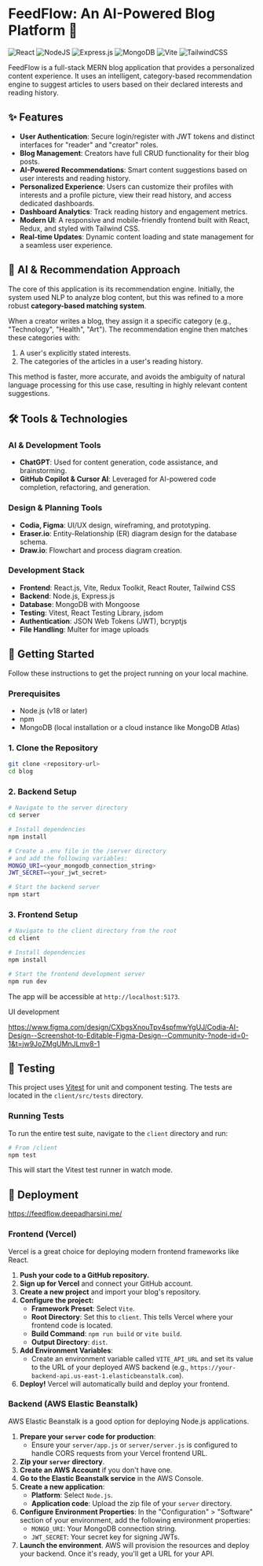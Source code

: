 # FeedFlow: An AI-Powered Blog Platform 📝

![React](https://img.shields.io/badge/react-%2320232a.svg?style=for-the-badge&logo=react&logoColor=%2361DAFB)
![NodeJS](https://img.shields.io/badge/node.js-339933?style=for-the-badge&logo=nodedotjs&logoColor=white)
![Express.js](https://img.shields.io/badge/express.js-%23404d59.svg?style=for-the-badge&logo=express&logoColor=%2361DAFB)
![MongoDB](https://img.shields.io/badge/MongoDB-4EA94B?style=for-the-badge&logo=mongodb&logoColor=white)
![Vite](https://img.shields.io/badge/vite-%23646CFF.svg?style=for-the-badge&logo=vite&logoColor=white)
![TailwindCSS](https://img.shields.io/badge/tailwindcss-%2338B2AC.svg?style=for-the-badge&logo=tailwind-css&logoColor=white)

FeedFlow is a full-stack MERN blog application that provides a personalized content experience. It uses an intelligent, category-based recommendation engine to suggest articles to users based on their declared interests and reading history.

## ✨ Features

-   **User Authentication**: Secure login/register with JWT tokens and distinct interfaces for "reader" and "creator" roles.
-   **Blog Management**: Creators have full CRUD functionality for their blog posts.
-   **AI-Powered Recommendations**: Smart content suggestions based on user interests and reading history.
-   **Personalized Experience**: Users can customize their profiles with interests and a profile picture, view their read history, and access dedicated dashboards.
-   **Dashboard Analytics**: Track reading history and engagement metrics.
-   **Modern UI**: A responsive and mobile-friendly frontend built with React, Redux, and styled with Tailwind CSS.
-   **Real-time Updates**: Dynamic content loading and state management for a seamless user experience.

## 🧠 AI & Recommendation Approach

The core of this application is its recommendation engine. Initially, the system used NLP to analyze blog content, but this was refined to a more robust **category-based matching system**.

When a creator writes a blog, they assign it a specific category (e.g., "Technology", "Health", "Art"). The recommendation engine then matches these categories with:
1.  A user's explicitly stated interests.
2.  The categories of the articles in a user's reading history.

This method is faster, more accurate, and avoids the ambiguity of natural language processing for this use case, resulting in highly relevant content suggestions.

## 🛠️ Tools & Technologies

### AI & Development Tools
- **ChatGPT**: Used for content generation, code assistance, and brainstorming.
- **GitHub Copilot & Cursor AI**: Leveraged for AI-powered code completion, refactoring, and generation.

### Design & Planning Tools
- **Codia, Figma**: UI/UX design, wireframing, and prototyping.
- **Eraser.io**: Entity-Relationship (ER) diagram design for the database schema.
- **Draw.io**: Flowchart and process diagram creation.

### Development Stack
-   **Frontend**: React.js, Vite, Redux Toolkit, React Router, Tailwind CSS
-   **Backend**: Node.js, Express.js
-   **Database**: MongoDB with Mongoose
-   **Testing**: Vitest, React Testing Library, jsdom
-   **Authentication**: JSON Web Tokens (JWT), bcryptjs
-   **File Handling**: Multer for image uploads

## 🚀 Getting Started

Follow these instructions to get the project running on your local machine.

### Prerequisites

-   Node.js (v18 or later)
-   npm
-   MongoDB (local installation or a cloud instance like MongoDB Atlas)

### 1. Clone the Repository

```bash
git clone <repository-url>
cd blog
```

### 2. Backend Setup

```bash
# Navigate to the server directory
cd server

# Install dependencies
npm install

# Create a .env file in the /server directory
# and add the following variables:
MONGO_URI=<your_mongodb_connection_string>
JWT_SECRET=<your_jwt_secret>

# Start the backend server
npm start
```

### 3. Frontend Setup

```bash
# Navigate to the client directory from the root
cd client

# Install dependencies
npm install

# Start the frontend development server
npm run dev
```
The app will be accessible at `http://localhost:5173`.

UI development 

 https://www.figma.com/design/CXbgsXnouTpv4spfmwYgUJ/Codia-AI-Design--Screenshot-to-Editable-Figma-Design--Community-?node-id=0-1&t=jw9JoZMgUMnJLmv8-1
 
## 🧪 Testing

This project uses [Vitest](https://vitest.dev/) for unit and component testing. The tests are located in the `client/src/tests` directory.

### Running Tests

To run the entire test suite, navigate to the `client` directory and run:

```bash
# From /client
npm test
```
This will start the Vitest test runner in watch mode.

## 🚢 Deployment

https://feedflow.deepadharsini.me/

### Frontend (Vercel)

Vercel is a great choice for deploying modern frontend frameworks like React.

1.  **Push your code to a GitHub repository.**
2.  **Sign up for Vercel** and connect your GitHub account.
3.  **Create a new project** and import your blog's repository.
4.  **Configure the project:**
    -   **Framework Preset**: Select `Vite`.
    -   **Root Directory**: Set this to `client`. This tells Vercel where your frontend code is located.
    -   **Build Command**: `npm run build` or `vite build`.
    -   **Output Directory**: `dist`.
5.  **Add Environment Variables**:
    -   Create an environment variable called `VITE_API_URL` and set its value to the URL of your deployed AWS backend (e.g., `https://your-backend-api.us-east-1.elasticbeanstalk.com`).
6.  **Deploy!** Vercel will automatically build and deploy your frontend.

### Backend (AWS Elastic Beanstalk)

AWS Elastic Beanstalk is a good option for deploying Node.js applications.

1.  **Prepare your `server` code for production**:
    -   Ensure your `server/app.js` or `server/server.js` is configured to handle CORS requests from your Vercel frontend URL.
2.  **Zip your `server` directory**.
3.  **Create an AWS Account** if you don't have one.
4.  **Go to the Elastic Beanstalk service** in the AWS Console.
5.  **Create a new application**:
    -   **Platform**: Select `Node.js`.
    -   **Application code**: Upload the zip file of your `server` directory.
6.  **Configure Environment Properties**: In the "Configuration" > "Software" section of your environment, add the following environment properties:
    -   `MONGO_URI`: Your MongoDB connection string.
    -   `JWT_SECRET`: Your secret key for signing JWTs.
7.  **Launch the environment**. AWS will provision the resources and deploy your backend. Once it's ready, you'll get a URL for your API. 
